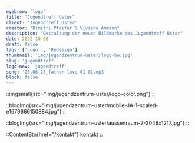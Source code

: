 ```yaml
---
eyebrow: 'logo'
title: "Jugendtreff Uster"
client: 'Jugendtreff Uster'
creator: "Dimitri Pfeifer & Viviane Ammann"
description: "Gestaltung der neuen Bildmarke des Jugendtreff Uster"
date: 2022-10-06
draft: false
tags: ['Logo' , 'Redesign']
thumbnail: 'img/jugendzentrum-uster/logo-bw.jpg'
slug: 'jugendtreff'
logo-nav: 'jugendtreff'
song: '25.06.28_father love-01-01.mp3'
block: false
---
```






::imgsmall{src="img/jugendzentrum-uster/logo-color.png"}
::




::blogImg{src="img/jugendzentrum-uster/mobile-JA-1-scaled-e1679666150884.jpg"}
::




::blogImg{src="img/jugendzentrum-uster/aussenraum-2-2048x1217.jpg"}
::




::ContentBtn{href="/kontakt"}
kontakt
::




